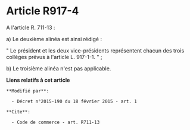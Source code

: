# Article R917-4

A l'article R. 711-13 : 

a) Le deuxième alinéa est ainsi rédigé : 

" Le président et les deux vice-présidents représentent chacun des trois collèges prévus à l'article L. 917-1-1. " ; 

b) Le troisième alinéa n'est pas applicable.

**Liens relatifs à cet article**

	**Modifié par**:

	  - Décret n°2015-190 du 18 février 2015 - art. 1

	**Cite**:

	  - Code de commerce - art. R711-13
